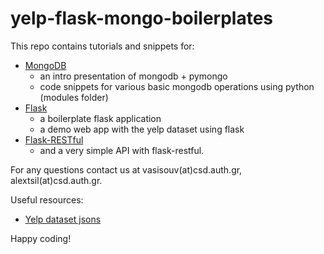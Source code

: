 # yelp-flask-mongo-boilerplates

This repo contains tutorials and snippets for:
  * [MongoDB](https://www.mongodb.com/download-center?jmp=nav)
    * an intro presentation of mongodb + pymongo
    * code snippets for various basic mongodb operations using python (modules folder)
  * [Flask](http://flask.pocoo.org)
    * a boilerplate flask application
    * a demo web app with the yelp dataset using flask 
  * [Flask-RESTful](https://flask-restful.readthedocs.io/en/latest/)
    * and a very simple API with flask-restful.
  
For any questions contact us at vasisouv(at)csd.auth.gr, alextsil(at)csd.auth.gr.

Useful resources:
 * [Yelp dataset jsons](https://drive.google.com/file/d/18DRcQfa9G6Ux1S1mL_F2InvF6Y0WwQP3/view?usp=sharing)

Happy coding!
